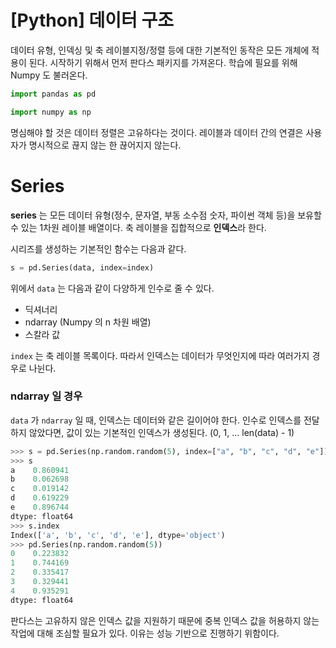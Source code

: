 [Python] 데이터 구조
====================

데이터 유형, 인덱싱 및 축 레이블지정/정렬 등에 대한 기본적인 동작은 모든 개체에 적용이 된다.
시작하기 위해서 먼저 판다스 패키지를 가져온다. 학습에 필요를 위해 Numpy 도 불러온다.

```python
import pandas as pd

import numpy as np
```

명심해야 할 것은 데이터 정렬은 고유하다는 것이다.
레이블과 데이터 간의 연결은 사용자가 명시적으로 끊지 않는 한 끊어지지 않는다.

# Series

**series** 는 모든 데이터 유형(정수, 문자열, 부동 소수점 숫자, 파이썬 객체 등)을 보유할 수 있는 1차원 레이블 배열이다.
축 레이블을 집합적으로 **인덱스**라 한다.

시리즈를 생성하는 기본적인 함수는 다음과 같다.

```python
s = pd.Series(data, index=index)
```

위에서 `data` 는 다음과 같이 다양하게 인수로 줄 수 있다.

- 딕셔너리
- ndarray (Numpy 의 n 차원 배열)
- 스칼라 값

`index` 는 축 레이블 목록이다. 따라서 인덱스는 데이터가 무엇인지에 따라 여러가지 경우로 나뉜다.

### ndarray 일 경우

`data` 가 `ndarray` 일 때, 인덱스는 데이터와 같은 길이어야 한다.
인수로 인덱스를 전달하지 않았다면, 값이 있는 기본적인 인덱스가 생성된다. (0, 1, ... len(data) - 1)

```python
>>> s = pd.Series(np.random.random(5), index=["a", "b", "c", "d", "e"])
>>> s
a    0.860941
b    0.062698
c    0.019142
d    0.619229
e    0.896744
dtype: float64
>>> s.index
Index(['a', 'b', 'c', 'd', 'e'], dtype='object')
>>> pd.Series(np.random.random(5))
0    0.223832
1    0.744169
2    0.335417
3    0.329441
4    0.935291
dtype: float64
```

판다스는 고유하지 않은 인덱스 값을 지원하기 때문에 중복 인덱스 값을 허용하지 않는 작업에 대해 조심할 필요가 있다.
이유는 성능 기반으로 진행하기 위함이다.
